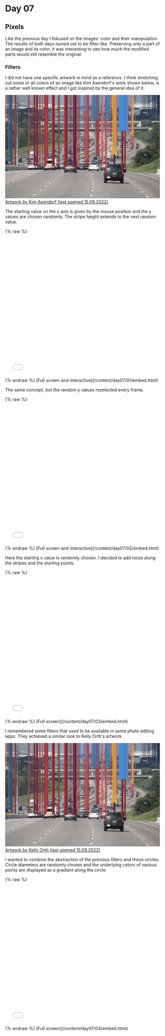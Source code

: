 # Day 07

## Pixels

Like the previous day I fokused on the images' color and their manipulation. The results of both days turned out to be filter-like. Preserving only a part of an image and its color, it was interesting to see how much the modified parts would still resemble the original.

### Filters

I did not have one specific artwork in mind as a reference. I think stretching out some or all colors of an image like Kim Asendorf's work shown below, is a rather well known effect and I got inspired by the general idea of it.

![Example Image](content/day07/references/kim_asendorf.jpg)
[Artwork by Kim Asendorf (last opened 15.09.2022)](https://kimasendorf.tumblr.com/post/51826847543)

The starting value on the x axis is given by the mouse position and the y values are chosen randomly. The stripe height extends to the next random value.

{% raw %}
<iframe src="content/day07/01.1/embed.html" width="100%" height="450" frameborder="no"></iframe>
{% endraw %}
[Full screen and interactive](/content/day07/01/embed.html)

The same concept, but the random y values reselected every frame.

{% raw %}
<iframe src="content/day07/02.1/embed.html" width="100%" height="450" frameborder="no"></iframe>
{% endraw %}
[Full screen and interactive](/content/day07/02/embed.html)

Here the starting x value is randomly chosen. I decided to add noise along the stripes and the starting points.

{% raw %}
<iframe src="content/day07/03/embed.html" width="100%" height="450" frameborder="no"></iframe>
{% endraw %}
[Full screen](/content/day07/03/embed.html)

I remembered some filters that used to be available in some photo editing apps. They achieved a similar look to Kelly Orth's artwork.

![Example Image](content/day07/references/kim_asendorf.jpg)
[Artwork by Kelly Orth (last opened 15.09.2022)](https://pin.it/4pcsxUH)

I wanted to combine the abstraction of the previous filters and these circles. Circle diameters are randomly chosen and the underlying colors of various points are displayed as a gradiant along the circle.

{% raw %}
<iframe src="content/day07/04/embed.html" width="100%" height="450" frameborder="no"></iframe>
{% endraw %}
[Full screen](/content/day07/04/embed.html)